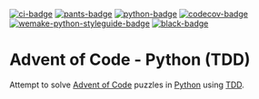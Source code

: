 [![ci-badge]][ci]
[![pants-badge]][pants]
[![python-badge]][python]
[![codecov-badge]][codecov]
[![wemake-python-styleguide-badge]][wemake-python-styleguide]
[![black-badge]][black]

# Advent of Code - Python (TDD)

Attempt to solve [Advent of Code][aoc] puzzles in [Python][python] using
[TDD][tdd].

[pants]: https://www.python.org/
[pants-badge]: https://img.shields.io/badge/pants-v2.8.0.rc3-blue
[python]: https://www.python.org/
[python-badge]: https://img.shields.io/badge/python-v3.9.7-blue
[ci]: https://github.com/bolmstedt/advent-of-code-python-tdd/actions?query=workflow%3Apants
[ci-badge]: https://github.com/bolmstedt/advent-of-code-python-tdd/actions/workflows/pants.yml/badge.svg
[codecov]: https://codecov.io/gh/bolmstedt/advent-of-code-python-tdd
[codecov-badge]: https://codecov.io/gh/bolmstedt/advent-of-code-python-tdd/branch/main/graph/badge.svg?token=2X8NNXDSST
[wemake-python-styleguide]: https://github.com/wemake-services/wemake-python-styleguide
[wemake-python-styleguide-badge]: https://img.shields.io/badge/style-wemake-000000.svg
[black]: https://github.com/psf/black
[black-badge]: https://img.shields.io/badge/code%20style-black-000000.svg
[aoc]: https://adventofcode.com/
[tdd]: https://en.wikipedia.org/wiki/Test-driven_development
